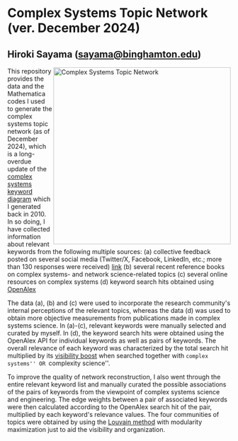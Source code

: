 # Complex Systems Topic Network (ver. December 2024)
## Hiroki Sayama (sayama@binghamton.edu)

<img src="complex-systems-topic-network-rev.png" alt="Complex Systems Topic Network" width=400 align="right" />

This repository provides the data and the Mathematica codes I used to generate the complex systems topic network (as of December 2024), which is a long-overdue update of the [complex systems keyword diagram](https://en.wikipedia.org/wiki/File:Complex_systems_organizational_map.jpg) which I generated back in 2010. In so doing, I have collected information about relevant keywords from the following multiple sources:
    (a) collective feedback posted on several social media (Twitter/X, Facebook, LinkedIn, etc.; more than 130 responses were received) [link](https://x.com/HirokiSayama/status/1605664684962619394)
    (b) several recent reference books on complex systems- and network science-related topics
    (c) several online resources on complex systems
    (d) keyword search hits obtained using [OpenAlex](https://openalex.org/)

The data (a), (b) and (c) were used to incorporate the research community's internal perceptions of the relevant topics, whereas the data (d) was used to obtain more objective measurements from publications made in complex systems science. In (a)-(c), relevant keywords were manually selected and curated by myself. In (d), the keyword search hits were obtained using the OpenAlex API for individual keywords as well as pairs of keywords. The overall relevance of each keyword was characterized by the total search hit multiplied by its [visibility boost](https://journals.plos.org/plosone/article?id=10.1371/journal.pone.0038747) when searched together with ``complex systems'' OR ``complexity science''.

To improve the quality of network reconstruction, I also went through the entire relevant keyword list and manually curated the possible associations of the pairs of keywords from the viewpoint of complex systems science and engineering. The edge weights between a pair of associated keywords were then calculated according to the OpenAlex search hit of the pair, multiplied by each keyword's relevance values. The four communities of topics were obtained by using the [Louvain method](https://iopscience.iop.org/article/10.1088/1742-5468/2008/10/P10008) with modularity maximization just to aid the visibility and organization.

